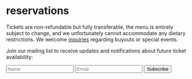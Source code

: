 # reservations
Tickets are non-refundable but fully transferable, the menu is entirely subject to change, and we unfortunately cannot accommodate any dietary restrictions. We welcome [inquiries](mailto:inquiries@pith.space) regarding buyouts or special events.

<tito-widget event="pith/supper-club"></tito-widget>

Join our mailing list to receive updates and notifications about future ticket availability:

<form action="https://app.moosend.com/subscribe/9eaa3fab-31d9-4be1-9e41-daccac6ccf29" method="post" id="ms-sub-form" target="_blank">
<input type="text" placeholder="Name" name="ms-name" id="name" required />
<input type="text" placeholder="Email" name="ms-email" id="email" />
<input type="submit" value="Subscribe" />
</form>

<p class="bottom_space">&nbsp;</p>
